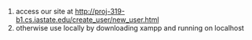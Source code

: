 1) access our site at http://proj-319-b1.cs.iastate.edu/create_user/new_user.html 
2) otherwise use locally by downloading xampp and running on localhost